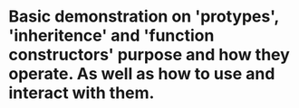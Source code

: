 # Basic demonstration on 'protypes', 'inheritence' and 'function constructors' purpose and how they operate. As well as how to use and interact with them.